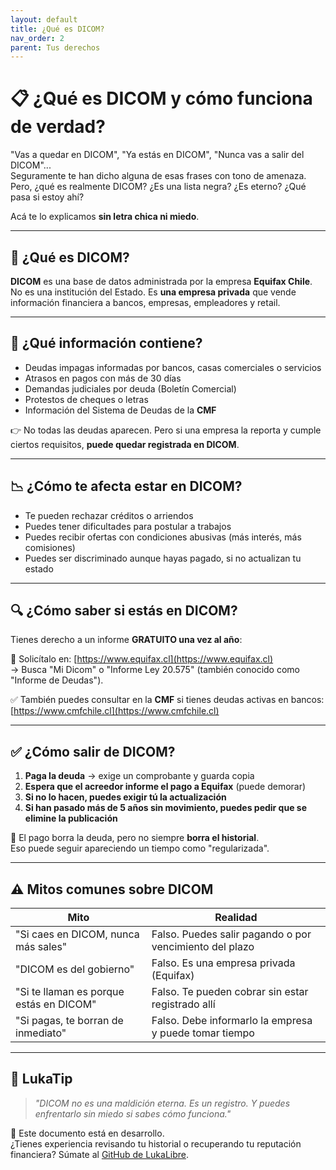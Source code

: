 ```yaml
---
layout: default
title: ¿Qué es DICOM?
nav_order: 2
parent: Tus derechos
---
```


# 📋 ¿Qué es DICOM y cómo funciona de verdad?

"Vas a quedar en DICOM", "Ya estás en DICOM", "Nunca vas a salir del DICOM"...  
Seguramente te han dicho alguna de esas frases con tono de amenaza.  
Pero, ¿qué es realmente DICOM? ¿Es una lista negra? ¿Es eterno? ¿Qué pasa si estoy ahí?

Acá te lo explicamos **sin letra chica ni miedo**.

---

## 🧠 ¿Qué es DICOM?

**DICOM** es una base de datos administrada por la empresa **Equifax Chile**.  
No es una institución del Estado. Es **una empresa privada** que vende información financiera a bancos, empresas, empleadores y retail.

---

## 📌 ¿Qué información contiene?

- Deudas impagas informadas por bancos, casas comerciales o servicios
- Atrasos en pagos con más de 30 días
- Demandas judiciales por deuda (Boletín Comercial)
- Protestos de cheques o letras
- Información del Sistema de Deudas de la **CMF**

👉 No todas las deudas aparecen. Pero si una empresa la reporta y cumple ciertos requisitos, **puede quedar registrada en DICOM**.

---

## 📉 ¿Cómo te afecta estar en DICOM?

- Te pueden rechazar créditos o arriendos
- Puedes tener dificultades para postular a trabajos
- Puedes recibir ofertas con condiciones abusivas (más interés, más comisiones)
- Puedes ser discriminado aunque hayas pagado, si no actualizan tu estado

---

## 🔍 ¿Cómo saber si estás en DICOM?

Tienes derecho a un informe **GRATUITO una vez al año**:

🧾 Solicítalo en: [https://www.equifax.cl](https://www.equifax.cl)  
→ Busca "Mi Dicom" o "Informe Ley 20.575" (también conocido como "Informe de Deudas").

✅ También puedes consultar en la **CMF** si tienes deudas activas en bancos:  
[https://www.cmfchile.cl](https://www.cmfchile.cl)

---

## ✅ ¿Cómo salir de DICOM?

1. **Paga la deuda** → exige un comprobante y guarda copia
2. **Espera que el acreedor informe el pago a Equifax** (puede demorar)
3. **Si no lo hacen, puedes exigir tú la actualización**
4. **Si han pasado más de 5 años sin movimiento, puedes pedir que se elimine la publicación**

🧠 El pago borra la deuda, pero no siempre **borra el historial**.  
Eso puede seguir apareciendo un tiempo como "regularizada".

---

## ⚠️ Mitos comunes sobre DICOM

| Mito                                | Realidad                                                 |
|-------------------------------------|-----------------------------------------------------------|
| "Si caes en DICOM, nunca más sales" | Falso. Puedes salir pagando o por vencimiento del plazo   |
| "DICOM es del gobierno"             | Falso. Es una empresa privada (Equifax)                   |
| "Si te llaman es porque estás en DICOM" | Falso. Te pueden cobrar sin estar registrado allí     |
| "Si pagas, te borran de inmediato" | Falso. Debe informarlo la empresa y puede tomar tiempo    |

---

## 🧠 LukaTip

> *"DICOM no es una maldición eterna. Es un registro. Y puedes enfrentarlo sin miedo si sabes cómo funciona."*

📌 Este documento está en desarrollo.  
¿Tienes experiencia revisando tu historial o recuperando tu reputación financiera? Súmate al [GitHub de LukaLibre](https://github.com/tuusuario/lukalibre).

